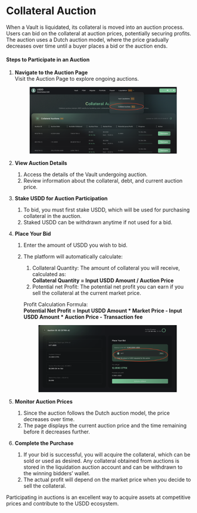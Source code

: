 # Collateral Auction

When a Vault is liquidated, its collateral is moved into an auction process. Users can bid on the collateral at auction prices, potentially securing profits. The auction uses a Dutch auction model, where the price gradually decreases over time until a buyer places a bid or the auction ends.

#### Steps to Participate in an Auction

1.  **Navigate to the Auction Page**\
    Visit the Auction Page to explore ongoing auctions.

    <figure><img src="../.gitbook/assets/image (14).png" alt=""><figcaption></figcaption></figure>
2. **View Auction Details**
   1. Access the details of the Vault undergoing auction.
   2. Review information about the collateral, debt, and current auction price.
3. **Stake USDD for Auction Participation**
   1. To bid, you must first stake USDD, which will be used for purchasing collateral in the auction.
   2. Staked USDD can be withdrawn anytime if not used for a bid.
4. **Place Your Bid**
   1. Enter the amount of USDD you wish to bid.
   2.  The platform will automatically calculate:

       1. Collateral Quantity: The amount of collateral you will receive, calculated as:\
          **Collateral Quantity = Input USDD Amount / Auction Price**
       2. Potential net Profit: The potential net profit you can earn if you sell the collateral at the current market price.

       Profit Calculation Formula:\
       **Potential Net Profit = Input USDD Amount \* Market Price - Input USDD Amount \* Auction Price - Transaction fee**

       <figure><img src="../.gitbook/assets/image (15).png" alt=""><figcaption></figcaption></figure>
5. **Monitor Auction Prices**
   1. Since the auction follows the Dutch auction model, the price decreases over time.
   2. The page displays the current auction price and the time remaining before it decreases further.
6. **Complete the Purchase**
   1. If your bid is successful, you will acquire the collateral, which can be sold or used as desired. Any collateral obtained from auctions is stored in the liquidation auction account and can be withdrawn to the winning bidders’ wallet.
   2. The actual profit will depend on the market price when you decide to sell the collateral.

Participating in auctions is an excellent way to acquire assets at competitive prices and contribute to the USDD ecosystem.
